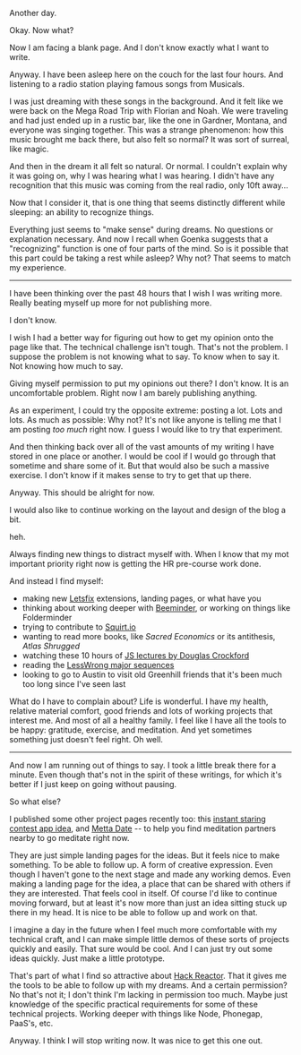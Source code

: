 Another day.

Okay. Now what?

Now I am facing a blank page. And I don't know exactly what I want to write.

Anyway. I have been asleep here on the couch for the last four hours. And listening to a radio station playing famous songs from Musicals.

I was just dreaming with these songs in the background. And it felt like we were back on the Mega Road Trip with Florian and Noah. We were traveling and had just ended up in a rustic bar, like the one in Gardner, Montana, and everyone was singing together. This was a strange phenomenon: how this music brought me back there, but also felt so normal? It was sort of surreal, like magic.

And then in the dream it all felt so natural. Or normal. I couldn't explain why it was going on, why I was hearing what I was hearing. I didn't have any recognition that this music was coming from the real radio, only 10ft away...

Now that I consider it, that is one thing that seems distinctly different while sleeping: an ability to recognize things.

Everything just seems to "make sense" during dreams. No questions or explanation necessary. And now I recall when Goenka suggests that a "recognizing" function is one of four parts of the mind. So is it possible that this part could be taking a rest while asleep? Why not? That seems to match my experience.

-------------

I have been thinking over the past 48 hours that I wish I was writing more. Really beating myself up more for not publishing more.

I don't know.

I wish I had a better way for figuring out how to get my opinion onto the page like that. The technical challenge isn't tough. That's not the problem. I suppose the problem is not knowing what to say. To know when to say it. Not knowing how much to say.

Giving myself permission to put my opinions out there? I don't know. It is an uncomfortable problem. Right now I am barely publishing anything.

As an experiment, I could try the opposite extreme: posting a lot. Lots and lots. As much as possible: Why not? It's not like anyone is telling me that I am posting *too much* right now. I guess I would like to try that experiment.

And then thinking back over all of the vast amounts of my writing I have stored in one place or another. I would be cool if I would go through that sometime and share some of it. But that would also be such a massive exercise. I don't know if it makes sense to try to get that up there.

Anyway. This should be alright for now.

I would also like to continue working on the layout and design of the blog a bit.

heh.

Always finding new things to distract myself with. When I know that my mot important priority right now is getting the HR pre-course work done.

And instead I find myself:
* making new [Letsfix](www.letsfix.net) extensions, landing pages, or what have you
* thinking about working deeper with [Beeminder](www.beeminder.com), or working on things like Folderminder
* trying to contribute to [Squirt.io](http://squirt.io)
* wanting to read more books, like *Sacred Economics* or its antithesis, *Atlas Shrugged*
* watching these 10 hours of [JS lectures by Douglas Crockford](http://yuiblog.com/crockford/)
* reading the [LessWrong major sequences](http://wiki.lesswrong.com/wiki/Sequences)
* looking to go to Austin to visit old Greenhill friends that it's been much too long since I've seen last


What do I have to complain about? Life is wonderful. I have my health, relative material comfort, good friends and lots of working projects that interest me. And most of all a healthy family. I feel like I have all the tools to be happy: gratitude, exercise, and meditation. And yet sometimes something just doesn't feel right. Oh well.

------------

And now I am running out of things to say. I took a little break there for a minute. Even though that's not in the spirit of these writings, for which it's better if I just keep on going without pausing.

So what else?

I published some other project pages recently too: this [instant staring contest app idea](http://staring.dsernst.com), and [Metta Date](http://mettadate.dsernst.com) -- to help you find meditation partners nearby to go meditate right now.

They are just simple landing pages for the ideas. But it feels nice to make something. To be able to follow up. A form of creative expression. Even though I haven't gone to the next stage and made any working demos. Even making a landing page for the idea, a place that can be shared with others if they are interested. That feels cool in itself. Of course I'd like to continue moving forward, but at least it's now more than just an idea sitting stuck up there in my head. It is nice to be able to follow up and work on that.

I imagine a day in the future when I feel much more comfortable with my technical craft, and I can make simple little demos of these sorts of projects quickly and easily. That sure would be cool. And I can just try out some ideas quickly. Just make a little prototype.

That's part of what I find so attractive about [Hack Reactor](www.hackreactor.com). That it gives me the tools to be able to follow up with my dreams. And a certain permission? No that's not it; I don't think I'm lacking in permission too much. Maybe just knowledge of the specific practical requirements for some of these technical projects. Working deeper with things like Node, Phonegap, PaaS's, etc.

Anyway. I think I will stop writing now. It was nice to get this one out.
